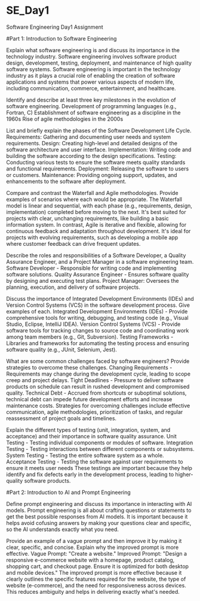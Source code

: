 # SE_Day1
Software Engineering Day1 Assignment

#Part 1: Introduction to Software Engineering

Explain what software engineering is and discuss its importance in the technology industry.
Software engineering involves software product design, development, testing, deployment, and maintenance of high quality software systems.
Software engineering is important in the technology industry as it plays a crucial role of enabling the creation of software applications and systems that power various aspects of modern life, including communication, commerce, entertainment, and healthcare.


Identify and describe at least three key milestones in the evolution of software engineering.
Development of programming languages (e.g., Fortran, C)
Establishment of software engineering as a discipline in the 1960s
Rise of agile methodologies in the 2000s


List and briefly explain the phases of the Software Development Life Cycle.
Requirements: Gathering and documenting user needs and system requirements.
Design: Creating high-level and detailed designs of the software architecture and user interface.
Implementation: Writing code and building the software according to the design specifications.
Testing: Conducting various tests to ensure the software meets quality standards and functional requirements.
Deployment: Releasing the software to users or customers.
Maintenance: Providing ongoing support, updates, and enhancements to the software after deployment.


Compare and contrast the Waterfall and Agile methodologies. Provide examples of scenarios where each would be appropriate.
The Waterfall model is linear and sequential, with each phase (e.g., requirements, design, implementation) completed before moving to the next. It's best suited for projects with clear, unchanging requirements, like building a basic information system. In contrast, Agile is iterative and flexible, allowing for continuous feedback and adaptation throughout development. It's ideal for projects with evolving requirements, such as developing a mobile app where customer feedback can drive frequent updates.


Describe the roles and responsibilities of a Software Developer, a Quality Assurance Engineer, and a Project Manager in a software engineering team.
Software Developer - Responsible for writing code and implementing software solutions.
Quality Assurance Engineer - Ensures software quality by designing and executing test plans.
Project Manager: Oversees the planning, execution, and delivery of software projects.


Discuss the importance of Integrated Development Environments (IDEs) and Version Control Systems (VCS) in the software development process. Give examples of each.
Integrated Development Environments (IDEs) - Provide comprehensive tools for writing, debugging, and testing code (e.g., Visual Studio, Eclipse, IntelliJ IDEA).
Version Control Systems (VCS) - Provide software tools for tracking changes to source code and coordinating work among team members (e.g., Git, Subversion).
Testing Frameworks - Libraries and frameworks for automating the testing process and ensuring software quality (e.g., JUnit, Selenium, Jest).


What are some common challenges faced by software engineers? Provide strategies to overcome these challenges.
Changing Requirements - Requirements may change during the development cycle, leading to scope creep and project delays.
Tight Deadlines - Pressure to deliver software products on schedule can result in rushed development and compromised quality.
Technical Debt - Accrued from shortcuts or suboptimal solutions, technical debt can impede future development efforts and increase maintenance costs.
Strategies for overcoming challenges include effective communication, agile methodologies, prioritization of tasks, and regular reassessment of project goals and timelines.


Explain the different types of testing (unit, integration, system, and acceptance) and their importance in software quality assurance.
Unit Testing - Testing individual components or modules of software.
Integration Testing - Testing interactions between different components or subsystems.
System Testing - Testing the entire software system as a whole.
Acceptance Testing - Testing the software against user requirements to ensure it meets user needs
These testings are important because  they help identify and fix defects early in the development process, leading to higher-quality software products.



#Part 2: Introduction to AI and Prompt Engineering


Define prompt engineering and discuss its importance in interacting with AI models.
Prompt engineering is all about crafting questions or statements to get the best possible responses from AI models. 
It is important because it helps avoid  cofusing answers by making your questions clear and specific, so the AI understands exactly what you need.

Provide an example of a vague prompt and then improve it by making it clear, specific, and concise. Explain why the improved prompt is more effective.
Vague Prompt: "Create a website."
Improved Prompt: "Design a responsive e-commerce website with a homepage, product catalog, shopping cart, and checkout page. Ensure it is optimized for both desktop and mobile devices."
The improved prompt is more effective because it clearly outlines the specific features required for the website, the type of website (e-commerce), and the need for responsiveness across devices. This reduces ambiguity and helps in delivering exactly what's needed.
